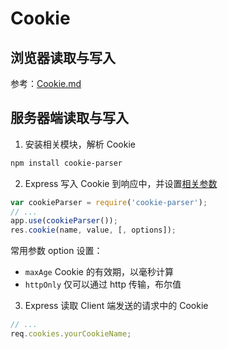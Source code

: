# Cookie
## 浏览器读取与写入
参考：[Cookie.md](../JavaScript/操作浏览器/Cookie.md)

## 服务器端读取与写入
1. 安装相关模块，解析 Cookie

```bash
npm install cookie-parser
```

2. Express 写入 Cookie 到响应中，并设置[相关参数](http://expressjs.com/en/5x/api.html#res.cookie)

```js
var cookieParser = require('cookie-parser');
// ...
app.use(cookieParser());
res.cookie(name, value, [, options]);
```

常用参数 option 设置：
* `maxAge` Cookie 的有效期，以毫秒计算
* `httpOnly` 仅可以通过 http 传输，布尔值

3. Express 读取 Client 端发送的请求中的 Cookie

```js
// ...
req.cookies.yourCookieName;
```
